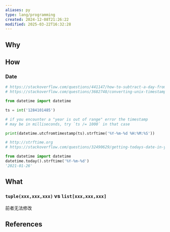 ```yaml
---
aliases: py
type: lang/programming
created: 2024-12-08T21:26:22
modified: 2025-03-22T16:32:28
---
```


## Why

## How

### Date

```python
# https://stackoverflow.com/questions/441147/how-to-subtract-a-day-from-a-date
# https://stackoverflow.com/questions/3682748/converting-unix-timestamp-string-to-readable-date

from datetime import datetime

ts = int('1284101485')

# if you encounter a "year is out of range" error the timestamp
# may be in milliseconds, try `ts /= 1000` in that case

print(datetime.utcfromtimestamp(ts).strftime('%Y-%m-%d %H:%M:%S'))
```

```python
# http://strftime.org
# https://stackoverflow.com/questions/32490629/getting-todays-date-in-yyyy-mm-dd-in-python

from datetime import datetime
datetime.today().strftime('%Y-%m-%d')
'2021-01-26'
```

## What

### `tuple(xxx,xxx,xxx)` vs `list[xxx,xxx,xxx]`

前者无法修改

## References

